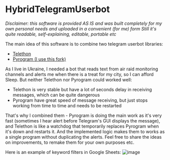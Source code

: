 # HybridTelegramUserbot

_Disclaimer: this software is provided AS IS and was built completely for my own personal needs and uploaded in a convenient (for me) form_
_Still it's quite readable, self-explaining, editable, portable etc_

The main idea of this software is to combine two telegram userbot libraries:

* [Telethon](https://github.com/LonamiWebs/Telethon)
* [Pyrogram (I use this fork)](https://github.com/KurimuzonAkuma/pyrogram)

As I live in Ukraine, I needed a bot that reads text from air raid monitoring channels and alerts me when there is a treat for my city, so I can afford Sleep.
But neither Telethon nor Pyrogram could worked well:
* Telethon is very stable but have a lot of seconds delay in receiving messages, which can be quite dangerous
* Pyrogram have great speed of message receiving, but just stops working from time to time and needs to be restarted

That's why I combined them - Pyrogram is doing the main work as it's very fast (sometimes I hear alert before Telegram's GUI displays the message), and Telethon is like a watchdog that temporarily replaces Pyrogram when it's down and restarts it.
And the implemented logic makes them to works as a single program without duplicating the alerts.
Feel free to share the ideas on improvements, to remake them for your own purposes etc.

Here is an example of keyword filters in Google Sheets:
![image](https://github.com/user-attachments/assets/0f273972-e3eb-47ee-bae5-db5fef7071c2)
